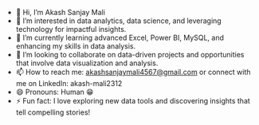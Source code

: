 - 👋 Hi, I’m Akash Sanjay Mali
- 👀 I’m interested in data analytics, data science, and leveraging technology for impactful insights.
- 🌱 I’m currently learning advanced Excel, Power BI, MySQL, and enhancing my skills in data analysis.
- 💞️ I’m looking to collaborate on data-driven projects and opportunities that involve data visualization and analysis.
- 📫 How to reach me: akashsanjaymali4567@gmail.com or connect with me on LinkedIn: akash-mali2312
- 😄 Pronouns: Human 😁
- ⚡ Fun fact: I love exploring new data tools and discovering insights that tell compelling stories!
